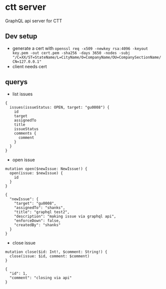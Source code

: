 # ctt server
GraphQL api server for CTT

## Dev setup
- generate a cert with `openssl req -x509 -newkey rsa:4096 -keyout key.pem -out cert.pem -sha256 -days 3650 -nodes -subj "/C=XX/ST=StateName/L=CityName/O=CompanyName/OU=CompanySectionName/CN=127.0.0.1"`
- client needs cert

## querys
- list issues
```
{
  issues(issueStatus: OPEN, target: "gu0008") {
    id
    target
    assignedTo
    title
    issueStatus
    comments {
      comment
    }
  }
}
```

- open issue
```
mutation open($newIssue: NewIssue!) {
  open(issue: $newIssue) {
    id
  }
}

{
  "newIssue": {
    "target": "gu0008",
    "assignedTo": "shanks",
    "title": "graphql test2",
    "description": "making issue via graphql api",
    "enforceDown": false,
    "createdBy": "shanks"
  }
}
```

- close issue
```
mutation close($id: Int!, $comment: String!) {
  close(issue: $id, comment: $comment)
}

{
  "id": 1,
  "comment": "closing via api"
}
```
